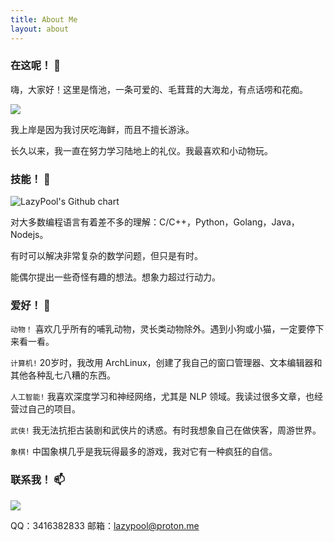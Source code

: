 ```yaml
---
title: About Me
layout: about
---
```

### 在这呢！ 👋

嗨，大家好！这里是惰池，一条可爱的、毛茸茸的大海龙，有点话唠和花痴。

![](/about/pic1.png)

我上岸是因为我讨厌吃海鲜，而且不擅长游泳。

长久以来，我一直在努力学习陆地上的礼仪。我最喜欢和小动物玩。

### 技能！ 🌱

<div class="center-container">
<img src="https://ghchart.rshah.org/409ba5/lazypool" alt="LazyPool's Github chart" />
</div>

对大多数编程语言有着差不多的理解：C/C++，Python，Golang，Java，Nodejs。

有时可以解决非常复杂的数学问题，但只是有时。

能偶尔提出一些奇怪有趣的想法。想象力超过行动力。

### 爱好！ 🔭

`动物！` 喜欢几乎所有的哺乳动物，灵长类动物除外。遇到小狗或小猫，一定要停下来看一看。

`计算机!` 20岁时，我改用 ArchLinux，创建了我自己的窗口管理器、文本编辑器和其他各种乱七八糟的东西。

`人工智能!` 我喜欢深度学习和神经网络，尤其是 NLP 领域。我读过很多文章，也经营过自己的项目。

`武侠!` 我无法抗拒古装剧和武侠片的诱惑。有时我想象自己在做侠客，周游世界。

`象棋!` 中国象棋几乎是我玩得最多的游戏，我对它有一种疯狂的自信。

### 联系我！ 📫

![](/about/pic2.png)

QQ：3416382833
邮箱：lazypool@proton.me
